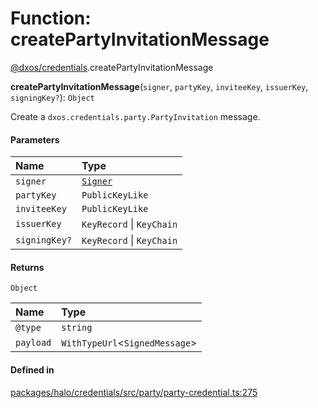 # Function: createPartyInvitationMessage

[@dxos/credentials](../modules/dxos_credentials.md).createPartyInvitationMessage

**createPartyInvitationMessage**(`signer`, `partyKey`, `inviteeKey`, `issuerKey`, `signingKey?`): `Object`

Create a `dxos.credentials.party.PartyInvitation` message.

#### Parameters

| Name | Type |
| :------ | :------ |
| `signer` | [`Signer`](../interfaces/dxos_credentials.Signer.md) |
| `partyKey` | `PublicKeyLike` |
| `inviteeKey` | `PublicKeyLike` |
| `issuerKey` | `KeyRecord` \| `KeyChain` |
| `signingKey?` | `KeyRecord` \| `KeyChain` |

#### Returns

`Object`

| Name | Type |
| :------ | :------ |
| `@type` | `string` |
| `payload` | `WithTypeUrl`<`SignedMessage`\> |

#### Defined in

[packages/halo/credentials/src/party/party-credential.ts:275](https://github.com/dxos/dxos/blob/main/packages/halo/credentials/src/party/party-credential.ts#L275)
